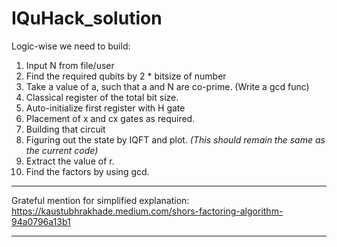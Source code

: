 # IQuHack_solution
Logic-wise we need to build:

1.   Input N from file/user
2.   Find the required qubits by 2 * bitsize of number
3.   Take a value of a, such that a and N are co-prime. (Write a gcd func)
4.   Classical register of the total bit size.
5.   Auto-initialize first register with H gate
6.   Placement of x and cx gates as required.
7.   Building that circuit
8.   Figuring out the state by IQFT and plot. *(This should remain the same as the current code)*
9.   Extract the value of r.
10.  Find the factors by using gcd.
---

Grateful mention for simplified explanation: https://kaustubhrakhade.medium.com/shors-factoring-algorithm-94a0796a13b1

---

